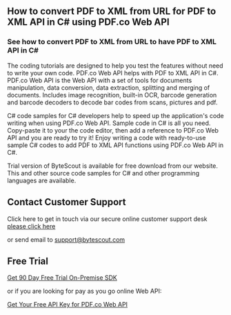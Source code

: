 ## How to convert PDF to XML from URL for PDF to XML API in C# using PDF.co Web API

### See how to convert PDF to XML from URL to have PDF to XML API in C#

The coding tutorials are designed to help you test the features without need to write your own code. PDF.co Web API helps with PDF to XML API in C#. PDF.co Web API is the Web API with a set of tools for documents manipulation, data conversion, data extraction, splitting and merging of documents. Includes image recognition, built-in OCR, barcode generation and barcode decoders to decode bar codes from scans, pictures and pdf.

C# code samples for C# developers help to speed up the application's code writing when using PDF.co Web API. Sample code in C# is all you need. Copy-paste it to your the code editor, then add a reference to PDF.co Web API and you are ready to try it! Enjoy writing a code with ready-to-use sample C# codes to add PDF to XML API functions using PDF.co Web API in C#.

Trial version of ByteScout is available for free download from our website. This and other source code samples for C# and other programming languages are available.

## Contact Customer Support

Click here to get in touch via our secure online customer support desk [please click here](https://bytescout.zendesk.com/hc/en-us/requests/new?subject=PDF.co%20Web%20API%20Question)

or send email to [support@bytescout.com](mailto:support@bytescout.com?subject=PDF.co%20Web%20API%20Question) 

## Free Trial

[Get 90 Day Free Trial On-Premise SDK](https://bytescout.com/download/web-installer?utm_source=github-readme)

or if you are looking for pay as you go online Web API:

[Get Your Free API Key for PDF.co Web API](https://pdf.co/documentation/api?utm_source=github-readme)